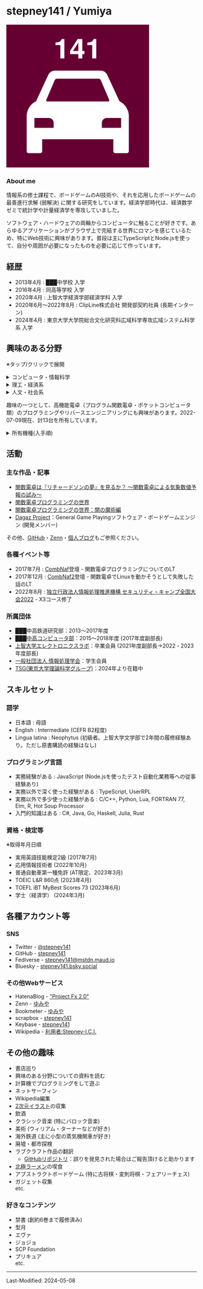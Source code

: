 # stepney141 / Yumiya

<!-- [English](en.html) -->

<div class="split-v aboutme">
  <div class="left icon"><img src="./custom-taxi.svg"></div>
  <div class="right">

### About me

情報系の修士課程で、ボードゲームのAI技術や、それを応用したボードゲームの最善進行求解 (弱解決) に関する研究をしています。経済学部時代は、経済数学ゼミで統計学や計量経済学を専攻していました。

ソフトウェア・ハードウェアの両輪からコンピュータに触ることが好きです。あらゆるアプリケーションがブラウザ上で完結する世界にロマンを感じているため、特にWeb技術に興味があります。普段は主にTypeScriptとNode.jsを使って、自分や周囲が必要になったものを必要に応じて作っています。

</div>
</div>

## 経歴

- 2013年4月 : ███中学校 入学
- 2016年4月 : 同高等学校 入学
- 2020年4月 : 上智大学経済学部経済学科 入学
- 2020年6月〜2022年8月 : ClipLine株式会社 開発部契約社員 (長期インターン)
- 2024年4月 : 東京大学大学院総合文化研究科広域科学専攻広域システム科学系 入学

## 興味のある分野

※タップ/クリックで展開

<div class="split-v">
<details class="interested">
<summary>コンピュータ・情報科学</summary>
<div>

- 情報学
  - 人文情報学(デジタル＝ヒューマニティーズ)
  - 図書館情報学
    - Webアーカイブ
  - ゲーム情報学
    - General Game Playing
    - ボードゲームのAI
  etc.
- ソフトウェア開発
  - Web技術
  - 低レイヤ・組み込み開発
  - グラフ関数電卓のプログラミングとリバースエンジニアリング
- かわいいイラストを3DCG化して現実に召喚するための技術
  - NPR / トゥーンレンダリング
  - MR (複合現実)
  - 各種3DCG制作ソフト

</div>
</details>

<details class="interested">
<summary>理工・経済系</summary>
<div>

- 経済学・データ分析
  - 実証ミクロ経済学
  - 計量経済学
- 統計学
- 計算科学・数値シミュレーション
  - 数値気象予報
  - シミュレーション天文学
- 数理最適化・機械学習
- ハードウェア工作
  - 電子工作
  - テスラコイルの自作
  - 倒立振り子の自作
- 音声分析合成・音響合成

</div>
</details>

<details class="interested">
<summary>人文・社会系</summary>
<div>

- 人文情報学(デジタル＝ヒューマニティーズ)
- 現代思想
  - メディア論
  - サブカルチャー評論
- 服飾フェティシズムとBDSMの思想・歴史・心理分析
- 歴史学 (特に文化史)
  - 盤上遊戯史・将棋史
  - 古代・中世の音楽史
- 文化人類学
- 民俗学
- 宗教学・オカルティズム
  - 西洋神秘主義思想の歴史
  - 近代西洋儀式魔術
- 語学
  - ラテン語
  - 中英語
- 文学
  - 国文学 (特に説話文学)
  - 幻想文学
  - 文芸批評

</div>
</details>
</div>

趣味の一つとして、高機能電卓（プログラム関数電卓・ポケットコンピュータ類）のプログラミングやリバースエンジニアリングにも興味があります。2022-07-09現在、計13台を所有しています。

<details>
<summary>所有機種(入手順)</summary>
<div>

- SHARP EL-520F
- HP 50g (2台)
- TI-Nspire CAS with Touchpad
- TI-Nspire CX CAS
- CASIO fx-5800p
- CASIO fx-9860gii
- TI-89 Titanium
- NumWorks (Hardware Revision: N0110)
- TI-Nspire CX II CAS
- HP Prime G2
- TI-84 Plus Silver Edition
- SHARP PC-1360

</div>
</details>

## 活動

### 主な作品・記事

- [関数電卓は『リチャードソンの夢』を見るか？ 〜関数電卓による気象数値予報の試み〜](https://stepney141.hatenablog.com/entry/2020/05/27/071742)
- [関数電卓プログラミングの世界](https://stepney141.hatenablog.com/entry/2020/12/01/235856)
- [関数電卓プログラミングの世界：闇の魔術編](https://stepney141.hatenablog.com/entry/2020/12/24/235437)
- [Dagaz Project](https://dagazproject.github.io/)：General Game Playingソフトウェア・ボードゲームエンジン (開発メンバー)

その他、[GitHub](https://github.com/stepney141)・[Zenn](https://zenn.dev/stepney141)・[個人ブログ](https://stepney141.hatenablog.com/)もご参照ください。

### 各種イベント等

- 2017年7月 : [CombNaf](http://web.archive.org/web/20170829182306/https://atnd.org/events/87946)登壇 - 関数電卓プログラミングについてのLT
- 2017年12月 : [CombNaf2](https://combnaf.connpass.com/event/64638/)登壇 - 関数電卓でLinuxを動かそうとして失敗した話のLT
- 2022年8月 : [独立行政法人情報処理推進機構 セキュリティ・キャンプ全国大会2022](https://www.ipa.go.jp/jinzai/camp/2022/zenkoku2022_index.html) - X3コース修了

### 所属団体

- ███中高鉄道研究部：2013〜2017年度
- [███中高コンピュータ部](https://kogyokusha-gcc.github.io/)：2015〜2018年度 (2017年度副部長)
- [上智大学エレクトロニクスラボ](https://selelab.com/)：卒業会員 (2021年度副部長→2022・2023年度部長)
- [一般社団法人 情報処理学会](https://www.ipsj.or.jp/index.html)：学生会員
- [TSG(東京大学理論科学グループ)](https://tsg.ne.jp/)：2024年より在籍中

## スキルセット

### 語学

- 日本語 : 母語
- English : Intermediate (CEFR B2程度)
- Lingua latina : Neophytus (初級者。上智大学文学部で2年間の履修経験あり。ただし原書購読の経験はなし)

### プログラミング言語

- 実務経験がある : JavaScript (Node.jsを使ったテスト自動化業務等への従事経験あり)
- 実務以外で深く使った経験がある : TypeScript, UserRPL
- 実務以外で多少使った経験がある : C/C++, Python, Lua, FORTRAN 77, Elm, R, Hot Soup Processor
- 入門的知識はある : C#, Java, Go, Haskell, Julia, Rust

### 資格・検定等

※取得年月日順

- 実用英語技能検定2級 (2017年7月)
- 応用情報技術者 (2022年10月)
- 普通自動車第一種免許 (AT限定、2023年3月)
- TOEIC L&R 860点 (2023年4月)
- TOEFL iBT MyBest Scores 73 (2023年6月)
- 学士（経済学） (2024年3月)

## 各種アカウント等

### SNS

- Twitter - [@stepney141](https://twitter.com/stepney141)
- GitHub - [stepney141](https://github.com/stepney141)
- Fediverse - [stepney141@mstdn.maud.io](https://mstdn.maud.io/@stepney141)
- Bluesky - [stepney141.bsky.social](https://bsky.app/profile/stepney141.bsky.social)

### その他Webサービス

- HatenaBlog - ["Project Fx 2.0"](https://stepney141.hatenablog.com/)
- Zenn - [ゆみや](https://zenn.dev/stepney141)
- Bookmeter - [ゆみや](https://bookmeter.com/users/1003258)
- scrapbox - [stepney141](https://scrapbox.io/stepney141/)
- Keybase - [stepney141](https://keybase.io/stepney141)
- Wikipedia - [利用者:Stepney-I.C.I.](https://ja.wikipedia.org/wiki/%E5%88%A9%E7%94%A8%E8%80%85:Stepney-I.C.I.)
<!-- - [Amazon欲しいものリスト](https://www.amazon.jp/hz/wishlist/ls/9DMJ9MP1LX82?ref_=wl_share:embed:cite)：5000兆円欲しい -->
<!-- - 5chトリップ - ◆sOHUy6jdA4II or ◆dR229TZisIOd -->

## その他の趣味

- 書店巡り
- 興味のある分野についての資料を読む
- 計算機でプログラミングをして遊ぶ
- ネットサーフィン
- Wikipedia編集
- [2次元イラスト](http://www.paradisearmy.com/doujin/pasok_nijigen.htm)の収集
- 飲酒
- クラシック音楽 (特にバロック音楽)
- 美術 (ウィリアム・ターナーなどが好き)
- 海外鉄道 (主に小型の蒸気機関車が好き)
- 廃墟・都市探検
- ラブクラフト作品の翻訳
  - [GitHubリポジトリ](https://github.com/stepney141/translation-works)：誤りを発見された場合はご報告頂けると助かります
- [北極ラーメン](https://ja.wikipedia.org/wiki/%E8%92%99%E5%8F%A4%E3%82%BF%E3%83%B3%E3%83%A1%E3%83%B3%E4%B8%AD%E6%9C%AC)の喫食
- アブストラクトボードゲーム (特に古将棋・変則将棋・フェアリーチェス)
- ガジェット収集  
etc.

### 好きなコンテンツ

- 禁書 (創約6巻まで履修済み)
- 型月
- エヴァ
- ジョジョ
- SCP Foundation
- プリキュア  
etc.

----

Last-Modified: 2024-05-08
